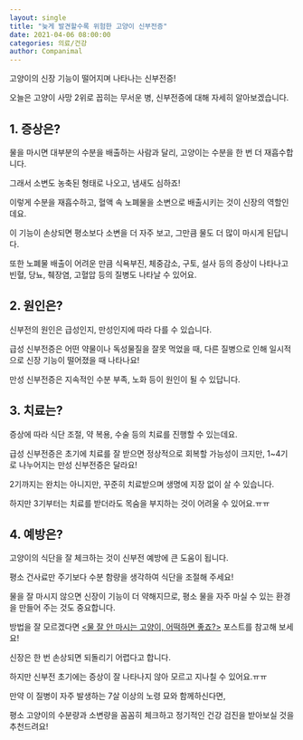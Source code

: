 ```yaml
---
layout: single
title: "늦게 발견할수록 위험한 고양이 신부전증"
date: 2021-04-06 08:00:00
categories: 의료/건강
author: Companimal
---
```


고양이의 신장 기능이 떨어지며 나타나는 신부전증!

오늘은 고양이 사망 2위로 꼽히는 무서운 병, 신부전증에 대해 자세히 알아보겠습니다.

## 1. 증상은?

물을 마시면 대부분의 수분을 배출하는 사람과 달리, 고양이는 수분을 한 번 더 재흡수합니다.

그래서 소변도 농축된 형태로 나오고, 냄새도 심하죠!

이렇게 수분을 재흡수하고, 혈액 속 노폐물을 소변으로 배출시키는 것이 신장의 역할인데요.

이 기능이 손상되면 평소보다 소변을 더 자주 보고, 그만큼 물도 더 많이 마시게 된답니다.

또한 노폐물 배출이 어려운 만큼 식욕부진, 체중감소, 구토, 설사 등의 증상이 나타나고 빈혈, 당뇨, 췌장염, 고혈압 등의 질병도 나타날 수 있어요.

## 2. 원인은?

신부전의 원인은 급성인지, 만성인지에 따라 다를 수 있습니다.

급성 신부전증은 어떤 약물이나 독성물질을 잘못 먹었을 때, 다른 질병으로 인해 일시적으로 신장 기능이 떨어졌을 때 나타나요!

만성 신부전증은 지속적인 수분 부족, 노화 등이 원인이 될 수 있답니다.

## 3. 치료는?

증상에 따라 식단 조절, 약 복용, 수술 등의 치료를 진행할 수 있는데요.

급성 신부전증은 초기에 치료를 잘 받으면 정상적으로 회복할 가능성이 크지만, 1~4기로 나누어지는 만성 신부전증은 달라요!

2기까지는 완치는 아니지만, 꾸준히 치료받으며 생명에 지장 없이 살 수 있습니다.

하지만 3기부터는 치료를 받더라도 목숨을 부지하는 것이 어려울 수 있어요.ㅠㅠ

## 4. 예방은?

고양이의 식단을 잘 체크하는 것이 신부전 예방에 큰 도움이 됩니다.

평소 건사료만 주기보다 수분 함량을 생각하여 식단을 조절해 주세요!

물을 잘 마시지 않으면 신장이 기능이 더 약해지므로, 평소 물을 자주 마실 수 있는 환경을 만들어 주는 것도 중요합니다.

방법을 잘 모르겠다면 [&lt;물 잘 안 마시는 고양이, 어떡하면 좋죠?&gt;](https://m.holapet.com/cast/2397) 포스트를 참고해 보세요!

신장은 한 번 손상되면 되돌리기 어렵다고 합니다.

하지만 신부전 초기에는 증상이 잘 나타나지 않아 모르고 지나칠 수 있어요.ㅠㅠ

만약 이 질병이 자주 발생하는 7살 이상의 노령 묘와 함께하신다면,

평소 고양이의 수분량과 소변량을 꼼꼼히 체크하고 정기적인 건강 검진을 받아보실 것을 추천드려요!
